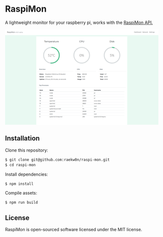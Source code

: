 # RaspiMon

A lightweight monitor for your raspberry pi, works with the [RaspiMon API.](https://github.com/raekw0n/raspi-mon-api)

![image](src/media/screenshot.png)

## Installation

Clone this repository:
```bash
$ git clone git@github.com:raekw0n/raspi-mon.git
$ cd raspi-mon
```

Install dependencies:
```bash
$ npm install
```

Compile assets:
```bash
$ npm run build
```

## License
RaspiMon is open-sourced software licensed under the MIT license.
